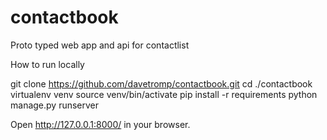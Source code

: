 # contactbook
Proto typed web app and api for contactlist

How to run locally

git clone https://github.com/davetromp/contactbook.git
cd ./contactbook
virtualenv venv
source venv/bin/activate
pip install -r requirements
python manage.py runserver

Open http://127.0.0.1:8000/ in your browser.
